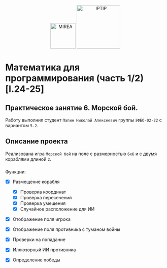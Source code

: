 <p align="center">
  <img src="https://www.mirea.ru/upload/medialibrary/c1a/MIREA_Gerb_Colour.jpg" alt="MIREA" width="80"/>
  <img src="https://www.mirea.ru/upload/medialibrary/26c/FTI_colour.jpg" alt="IPTIP" width="137"/> 
</p>

# Математика для программирования (часть 1/2) [I.24-25]

## Практическое занятие 6. Морской бой.
Работу выполнил студент `Папин Николай Алексеевич` группы `ЭФБО-02-22` с вариантом `5.2`.

## Описание проекта
Реализована игра `Морской бой` на поле с размерностью `6х6` и с двумя кораблями длиной `2`.

###
Функции:
- [x] Размещение корабля
    - [x] Проверка координат
    - [x] Проверка пересечений
    - [x] Проверка умещения
    - [x] Случайное расположение для ИИ
- [x] Отображение поля игрока
- [x] Отображение поля противника с туманом войны
- [x] Проверки на попадание
- [x] Иллюзорный ИИ противника
- [x] Определение победы

